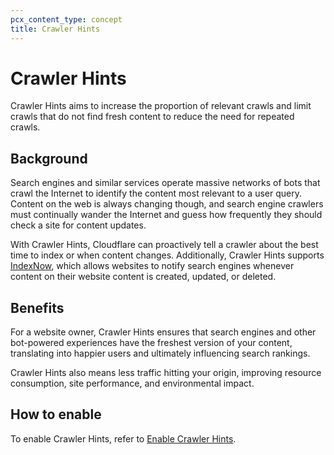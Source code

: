 ```yaml
---
pcx_content_type: concept
title: Crawler Hints
---
```


# Crawler Hints

Crawler Hints aims to increase the proportion of relevant crawls and limit crawls that do not find fresh content to reduce the need for repeated crawls.

## Background

Search engines and similar services operate massive networks of bots that crawl the Internet to identify the content most relevant to a user query. Content on the web is always changing though, and search engine crawlers must continually wander the Internet and guess how frequently they should check a site for content updates.

With Crawler Hints, Cloudflare can proactively tell a crawler about the best time to index or when content changes. Additionally, Crawler Hints supports [IndexNow](https://www.indexnow.org/), which allows websites to notify search engines whenever content on their website content is created, updated, or deleted.

## Benefits

For a website owner, Crawler Hints ensures that search engines and other bot-powered experiences have the freshest version of your content, translating into happier users and ultimately influencing search rankings.

Crawler Hints also means less traffic hitting your origin, improving resource consumption, site performance, and environmental impact.

## How to enable

To enable Crawler Hints, refer to [Enable Crawler Hints](/cache/how-to/enable-crawler-hints/).
